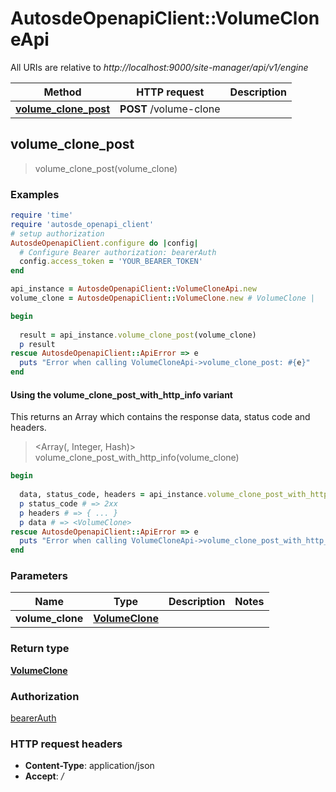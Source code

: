 # AutosdeOpenapiClient::VolumeCloneApi

All URIs are relative to *http://localhost:9000/site-manager/api/v1/engine*

| Method | HTTP request | Description |
| ------ | ------------ | ----------- |
| [**volume_clone_post**](VolumeCloneApi.md#volume_clone_post) | **POST** /volume-clone |  |


## volume_clone_post

> <VolumeClone> volume_clone_post(volume_clone)



### Examples

```ruby
require 'time'
require 'autosde_openapi_client'
# setup authorization
AutosdeOpenapiClient.configure do |config|
  # Configure Bearer authorization: bearerAuth
  config.access_token = 'YOUR_BEARER_TOKEN'
end

api_instance = AutosdeOpenapiClient::VolumeCloneApi.new
volume_clone = AutosdeOpenapiClient::VolumeClone.new # VolumeClone | 

begin
  
  result = api_instance.volume_clone_post(volume_clone)
  p result
rescue AutosdeOpenapiClient::ApiError => e
  puts "Error when calling VolumeCloneApi->volume_clone_post: #{e}"
end
```

#### Using the volume_clone_post_with_http_info variant

This returns an Array which contains the response data, status code and headers.

> <Array(<VolumeClone>, Integer, Hash)> volume_clone_post_with_http_info(volume_clone)

```ruby
begin
  
  data, status_code, headers = api_instance.volume_clone_post_with_http_info(volume_clone)
  p status_code # => 2xx
  p headers # => { ... }
  p data # => <VolumeClone>
rescue AutosdeOpenapiClient::ApiError => e
  puts "Error when calling VolumeCloneApi->volume_clone_post_with_http_info: #{e}"
end
```

### Parameters

| Name | Type | Description | Notes |
| ---- | ---- | ----------- | ----- |
| **volume_clone** | [**VolumeClone**](VolumeClone.md) |  |  |

### Return type

[**VolumeClone**](VolumeClone.md)

### Authorization

[bearerAuth](../README.md#bearerAuth)

### HTTP request headers

- **Content-Type**: application/json
- **Accept**: */*

